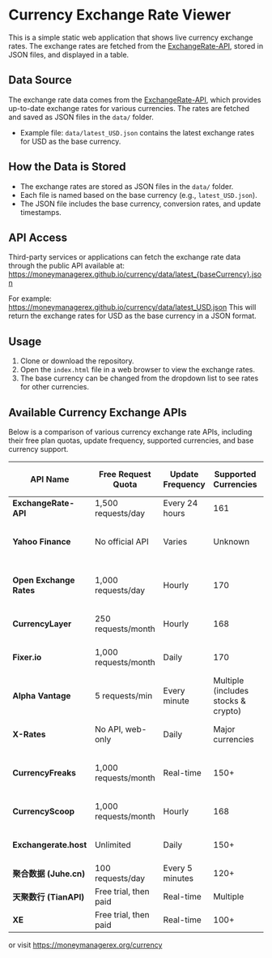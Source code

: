 # Currency Exchange Rate Viewer

This is a simple static web application that shows live currency exchange rates. The exchange rates are fetched from the [ExchangeRate-API](https://www.exchangerate-api.com/), stored in JSON files, and displayed in a table.

## Data Source

The exchange rate data comes from the [ExchangeRate-API](https://www.exchangerate-api.com/), which provides up-to-date exchange rates for various currencies. The rates are fetched and saved as JSON files in the `data/` folder.

- Example file: `data/latest_USD.json` contains the latest exchange rates for USD as the base currency.

## How the Data is Stored

- The exchange rates are stored as JSON files in the `data/` folder.
- Each file is named based on the base currency (e.g., `latest_USD.json`).
- The JSON file includes the base currency, conversion rates, and update timestamps.

## API Access

Third-party services or applications can fetch the exchange rate data through the public API available at:
https://moneymanagerex.github.io/currency/data/latest_{baseCurrency}.json

For example:
https://moneymanagerex.github.io/currency/data/latest_USD.json
This will return the exchange rates for USD as the base currency in a JSON format.

## Usage
1. Clone or download the repository.
2. Open the `index.html` file in a web browser to view the exchange rates.
3. The base currency can be changed from the dropdown list to see rates for other currencies.

## Available Currency Exchange APIs

Below is a comparison of various currency exchange rate APIs, including their free plan quotas, update frequency, supported currencies, and base currency support.

| API Name                   | Free Request Quota   | Update Frequency | Supported Currencies | Base Currency Support | Notes |
|----------------------------|----------------------|------------------|----------------------|------------------------|-------|
| **ExchangeRate-API**       | 1,500 requests/day   | Every 24 hours   | 161                  | ✅ Free choice          | Good for general use |
| **Yahoo Finance**          | No official API      | Varies           | Unknown              | ✅ Available but unstable | Requires scraping or third-party tools |
| **Open Exchange Rates**    | 1,000 requests/day   | Hourly           | 170                  | ❌ Only USD             | Free plan limits base currency to USD |
| **CurrencyLayer**          | 250 requests/month   | Hourly           | 168                  | ❌ Only USD             | Good for small-scale applications |
| **Fixer.io**               | 1,000 requests/month | Daily            | 170                  | ❌ Only EUR             | Data from European Central Bank |
| **Alpha Vantage**          | 5 requests/min       | Every minute     | Multiple (includes stocks & crypto) | ✅ Free choice | Offers broader financial data |
| **X-Rates**                | No API, web-only     | Daily            | Major currencies     | ✅ Manual selection    | Suitable for manual lookups |
| **CurrencyFreaks**         | 1,000 requests/month | Real-time        | 150+                 | ✅ Free choice          | Provides real-time and historical rates |
| **CurrencyScoop**          | 1,000 requests/month | Hourly           | 168                  | ✅ Free choice          | Supports historical rates |
| **Exchangerate.host**      | Unlimited            | Daily            | 150+                 | ✅ Free choice          | Free and requires no API key |
| **聚合数据 (Juhe.cn)**      | 100 requests/day     | Every 5 minutes  | 120+                 | ✅ Free choice          | Chinese API service |
| **天聚数行 (TianAPI)**      | Free trial, then paid | Real-time       | Multiple             | ✅ Free choice          | Chinese API service |
| **XE**                     | Free trial, then paid | Real-time       | 100+                 | ✅ Free choice          | Professional-grade data |


or visit https://moneymanagerex.org/currency

